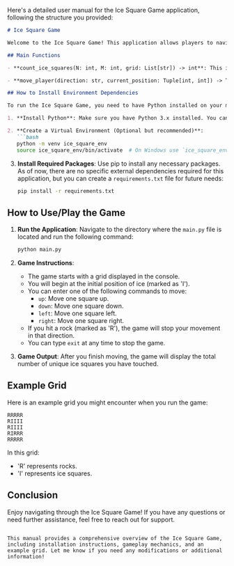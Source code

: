 Here's a detailed user manual for the Ice Square Game application, following the structure you provided:

```markdown
# Ice Square Game

Welcome to the Ice Square Game! This application allows players to navigate a grid, touching unique ice squares while avoiding rocks. 

## Main Functions

- **count_ice_squares(N: int, M: int, grid: List[str]) -> int**: This is the main function that counts the number of unique ice squares touched by the player. The player starts at a specified position and can move in four directions (up, down, left, right) until they hit a rock or go out of bounds.

- **move_player(direction: str, current_position: Tuple[int, int]) -> Tuple[int, int]**: This helper function determines the new position of the player based on the specified direction.

## How to Install Environment Dependencies

To run the Ice Square Game, you need to have Python installed on your machine. Follow these steps to set up the environment:

1. **Install Python**: Make sure you have Python 3.x installed. You can download it from [python.org](https://www.python.org/downloads/).

2. **Create a Virtual Environment (Optional but recommended)**:
   ```bash
   python -m venv ice_square_env
   source ice_square_env/bin/activate  # On Windows use `ice_square_env\Scripts\activate`
   ```

3. **Install Required Packages**: Use pip to install any necessary packages. As of now, there are no specific external dependencies required for this application, but you can create a `requirements.txt` file for future needs:
   ```bash
   pip install -r requirements.txt
   ```

## How to Use/Play the Game

1. **Run the Application**: Navigate to the directory where the `main.py` file is located and run the following command:
   ```bash
   python main.py
   ```

2. **Game Instructions**:
   - The game starts with a grid displayed in the console.
   - You will begin at the initial position of ice (marked as 'I').
   - You can enter one of the following commands to move:
     - `up`: Move one square up.
     - `down`: Move one square down.
     - `left`: Move one square left.
     - `right`: Move one square right.
   - If you hit a rock (marked as 'R'), the game will stop your movement in that direction.
   - You can type `exit` at any time to stop the game.

3. **Game Output**: After you finish moving, the game will display the total number of unique ice squares you have touched.

## Example Grid

Here is an example grid you might encounter when you run the game:

```
RRRRR
RIIII
RIIII
RIRRR
RRRRR
```

In this grid:
- 'R' represents rocks.
- 'I' represents ice squares.

## Conclusion

Enjoy navigating through the Ice Square Game! If you have any questions or need further assistance, feel free to reach out for support.
```

This manual provides a comprehensive overview of the Ice Square Game, including installation instructions, gameplay mechanics, and an example grid. Let me know if you need any modifications or additional information!